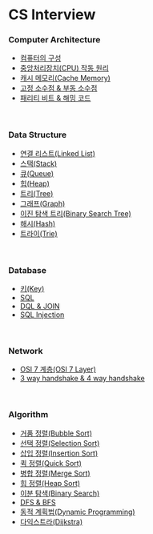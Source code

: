 # CS Interview

### Computer Architecture
- [컴퓨터의 구성](https://github.com/h-suo/CS-Interview/blob/main/content/24.02.28.md)
- [중앙처리장치(CPU) 작동 원리](https://github.com/h-suo/CS-Interview/blob/main/content/24.03.01.md)
- [캐시 메모리(Cache Memory)](https://github.com/h-suo/CS-Interview/blob/main/content/24.03.04.md)
- [고정 소수점 & 부동 소수점](https://github.com/h-suo/CS-Interview/blob/main/content/24.03.09.md)
- [패리티 비트 & 해밍 코드](https://github.com/h-suo/CS-Interview/blob/main/content/24.03.12.md)

<br>

### Data Structure
- [연결 리스트(Linked List)](https://github.com/h-suo/CS-Interview/blob/main/content/24.03.24.md)
- [스택(Stack)](https://github.com/h-suo/CS-Interview/blob/main/content/24.03.25.md)
- [큐(Queue)](https://github.com/h-suo/CS-Interview/blob/main/content/24.03.26.md)
- [힙(Heap)](https://github.com/h-suo/CS-Interview/blob/main/content/24.03.27.md)
- [트리(Tree)](https://github.com/h-suo/CS-Interview/blob/main/content/24.03.29.md)
- [그래프(Graph)](https://github.com/h-suo/CS-Interview/blob/main/content/24.04.09.md)
- [이진 탐색 트리(Binary Search Tree)](https://github.com/h-suo/CS-Interview/blob/main/content/24.04.03.md)
- [해시(Hash)](https://github.com/h-suo/CS-Interview/blob/main/content/24.03.20.md)
- [트라이(Trie)](https://github.com/h-suo/CS-Interview/blob/main/content/24.04.16.md)

<br>

### Database
- [키(Key)](https://github.com/h-suo/CS-Interview/blob/main/content/24.03.31.md)
- [SQL](https://github.com/h-suo/CS-Interview/blob/main/content/24.04.22.md)
- [DQL & JOIN](https://github.com/h-suo/CS-Interview/blob/main/content/24.04.26.md)
- [SQL Injection](https://github.com/h-suo/CS-Interview/blob/main/content/24.04.30.md)

<br>

### Network
- [OSI 7 계층(OSI 7 Layer)](https://github.com/h-suo/CS-Interview/blob/main/content/24.04.12.md)
- [3 way handshake & 4 way handshake](https://github.com/h-suo/CS-Interview/blob/main/content/24.04.17.md)

<br>

### Algorithm
- [거품 정렬(Bubble Sort)](https://github.com/h-suo/CS-Interview/blob/main/content/24.03.15.md)
- [선택 정렬(Selection Sort)](https://github.com/h-suo/CS-Interview/blob/main/content/24.03.21.md)
- [삽입 정렬(Insertion Sort)](https://github.com/h-suo/CS-Interview/blob/main/content/24.03.22.md)
- [퀵 정렬(Quick Sort)](https://github.com/h-suo/CS-Interview/blob/main/content/24.04.01.md)
- [병합 정렬(Merge Sort)](https://github.com/h-suo/CS-Interview/blob/main/content/24.04.02.md)
- [힙 정렬(Heap Sort)](https://github.com/h-suo/CS-Interview/blob/main/content/24.04.04.md)
- [이분 탐색(Binary Search)](https://github.com/h-suo/CS-Interview/blob/main/content/24.03.06.md)
- [DFS & BFS](https://github.com/h-suo/CS-Interview/blob/main/content/24.02.29.md)
- [동적 계획법(Dynamic Programming)](https://github.com/h-suo/CS-Interview/blob/main/content/24.04.08.md)
- [다익스트라(Dijkstra)](https://github.com/h-suo/CS-Interview/blob/main/content/24.04.11.md)
